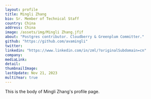 ```yaml
---
layout: profile
title: Mingli Zhang
bio: Sr. Member of Technical Staff
country: China
address: China
image: /assets/img/Mingli Zhang.jfif
about: "Postgres contributor. Cloudberry & Greenplum Committer."
github: "https://github.com/avamingli"
twitter:
linkedin: "https://www.linkedin.com/in/zml/?originalSubdomain=cn"
company: 
mediaLink:
detail: 
thumbnailImage:
lastUpdate: Nov 21, 2023
multiYear: true
---
```


This is the body of Mingli Zhang's profile page.
